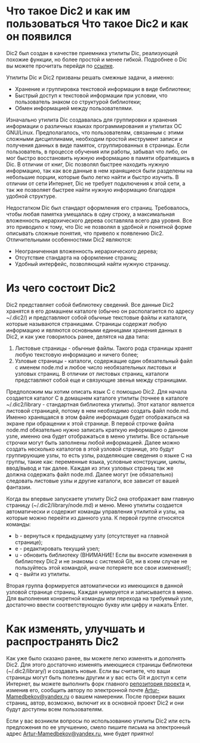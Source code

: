 Что такое Dic2 и как им пользоваться
Что такое Dic2 и как он появился
================================

Dic2 был создан в качестве приемника утилиты Dic, реализующей похожие функции, но более простой и менее гибкой. Подробнее о Dic вы можете прочитать перейдя по [ссылке](http://habrahabr.ru/post/211082/).

Утилиты Dic и Dic2 призваны решать смежные задачи, а именно:

* Хранение и группировка текстовой информации в виде библиотеки;
* Быстрый доступ к текстовой информации при условии, что пользователь знаком со структурой библиотеки;
* Обмен информацией между пользователями.

Изначально утилита Dic создавалась для группировки и хранения информации о различных языках программирования и утилитах ОС GNU/Linux. Предполагалось, что пользователям, связанным с этими сложными дисциплинами, необходим простой инструмент записи и получения данных в виде памяток, сгруппированных в страницы. Если пользователь, в процессе обучения или работы, забывал что либо, он мог быстро восстановить нужную информацию в памяти обратившись в Dic. В отличии от книг, Dic позволял быстрее находить нужную информацию, так как все данные в нем хранящиеся были разделены на небольшие порции, которые было легко найти и быстро изучить. В отличии от сети Интернет, Dic не требует подключения к этой сети, а так же позволяет быстрее найти нужную информацию благодаря удобной структуре.

Недостатком Dic был стандарт оформления его страниц. Требовалось, чтобы любая памятка умещалась в одну строку, а максимальная вложенность иерархического дерева составляла всего два уровня. Все это приводило к тому, что Dic не позволял в удобной и понятной форме описывать сложные понятия, что привело к появлению Dic2. Отличительными особенностями Dic2 являются:

* Неограниченная вложенность иерархического дерева;
* Отсутствие стандарта на оформление страниц;
* Удобный интерфейс, позволяющий найти нужную страницу.

Из чего состоит Dic2
====================

Dic2 представляет собой библиотеку сведений. Все данные Dic2 хранятся в его домашнем каталоге (обычно он располагается по адресу ~/.dic2/) и представляют собой обычные текстовые файлы и каталоги, которые называются страницами. Страницы содержат любую информацию и являются основными единицами хранения данных в Dic2, и как уже говорилось ранее, делятся на два типа:

1. Листовые страницы - обычные файлы. Такого рода страницы хранят любую текстовую информацию и ничего более;
1.  Узловые страницы - каталоги, содержащие один обязательный файл с именем node.md и любое число необязательных листовых и узловых страниц. В отличии от листовых страниц, каталоги представляют собой еще и связующие звенья между страницами.

Предположим мы хотим описать язык C с помощью Dic2. Для начала создается каталог C в домашнем каталоге утилиты (точнее в каталоге ~/.dic2/library - стандартная библиотека утилиты). Этот каталог является листовой страницей, потому в нем необходимо создать файл node.md. Именно хранящаяся в этом файле информация будет отображаться на экране при обращении к этой странице. В первой строчке файла node.md обязательно нужно записать краткую информацию о данном узле, именно она будет отображаться в меню утилиты. Все остальные строчки могут быть заполнены любой информацией. Далее можно создать несколько каталогов в этой узловой странице, это будут группирующие узлы, то есть узлы, разделяющие сведения о языке C на группы, такие как: переменные языка, условные конструкции, циклы, ввод/вывод и так далее. Каждая из этих узловых страниц так же должна содержать файл node.md. Далее могут (не обязательно) следовать листовые узлы и другие каталоги, все зависит от вашей фантазии.

Когда вы впервые запускаете утилиту Dic2 она отображает вам главную страницу (~/.dic2/library/node.md) и меню. Меню утилиты создается автоматически и содержит команды управления утилитой и узлы, на которые можно перейти из данного узла. К первой группе относятся команды:

* b - вернуться к предыдущему узлу (отсутствует на главной странице);
* e - редактировать текущий узел;
* u - обновить библиотеку (ВНИМАНИЕ! Если вы вносите изменения в библиотеку Dic2 и не знакомы с системой Git, ни в коем случае не пользуйтесь этой командой, иначе потеряете все свои изменения!);
* q - выйти из утилиты.

Вторая группа формируется автоматически из имеющихся в данной узловой странице страниц. Каждая нумеруется и записывается в меню. Для выполнения конкретной команды или перехода на требуемый узле, достаточно ввести соответствующую букву или цифру и нажать Enter.

Как изменять, улучшать и распространять Dic2
============================================

Как уже было сказано ранее, вы можете легко изменять и дополнять Dic2. Для этого достаточно изменять имеющиеся страницы библиотеки (~/.dic2/library/) и создавать новые. Если вы считаете, что ваши страницы могут быть полезны другим и у вас есть Git и доступ к сети Интернет, вы можете выполнить форк главного [репозитория проекта](https://github.com/Bashka/Dic2.git) и, изменив его, сообщить автору по электронной почте Artur-Mamedbekov@yandex.ru о вашем намерении. После проверки ваших страниц, автор, возможно, включит их в основной проект Dic2 и они будут доступны всем пользователям.

Если у вас возникли вопросы по использованию утилиты Dic2 или есть предложения по ее улучшению, смело пишите письма на электронный адрес Artur-Mamedbekov@yandex.ru, мне будет приятно!
